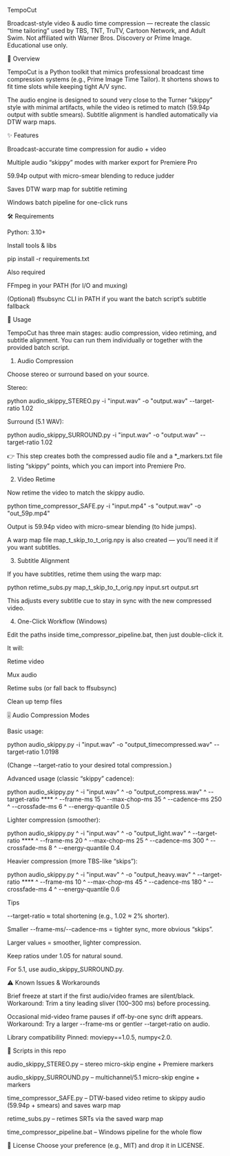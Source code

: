 TempoCut

Broadcast-style video & audio time compression — recreate the classic “time tailoring” used by TBS, TNT, TruTV, Cartoon Network, and Adult Swim.
Not affiliated with Warner Bros. Discovery or Prime Image. Educational use only.

📖 Overview

TempoCut is a Python toolkit that mimics professional broadcast time compression systems (e.g., Prime Image Time Tailor). It shortens shows to fit time slots while keeping tight A/V sync.

The audio engine is designed to sound very close to the Turner “skippy” style with minimal artifacts, while the video is retimed to match (59.94p output with subtle smears). Subtitle alignment is handled automatically via DTW warp maps.

✨ Features

Broadcast-accurate time compression for audio + video

Multiple audio “skippy” modes with marker export for Premiere Pro

59.94p output with micro-smear blending to reduce judder

Saves DTW warp map for subtitle retiming

Windows batch pipeline for one-click runs

🛠 Requirements

Python: 3.10+

Install tools & libs

pip install -r requirements.txt


Also required

FFmpeg in your PATH (for I/O and muxing)

(Optional) ffsubsync CLI in PATH if you want the batch script’s subtitle fallback

🚀 Usage

TempoCut has three main stages: audio compression, video retiming, and subtitle alignment. You can run them individually or together with the provided batch script.

1. Audio Compression

Choose stereo or surround based on your source.

Stereo:

python audio_skippy_STEREO.py -i "input.wav" -o "output.wav" --target-ratio 1.02


Surround (5.1 WAV):

python audio_skippy_SURROUND.py -i "input.wav" -o "output.wav" --target-ratio 1.02


👉 This step creates both the compressed audio file and a *_markers.txt file listing “skippy” points, which you can import into Premiere Pro.

2. Video Retime

Now retime the video to match the skippy audio.

python time_compressor_SAFE.py -i "input.mp4" -s "output.wav" -o "out_59p.mp4"


Output is 59.94p video with micro-smear blending (to hide jumps).

A warp map file map_t_skip_to_t_orig.npy is also created — you’ll need it if you want subtitles.

3. Subtitle Alignment

If you have subtitles, retime them using the warp map:

python retime_subs.py map_t_skip_to_t_orig.npy input.srt output.srt


This adjusts every subtitle cue to stay in sync with the new compressed video.

4. One-Click Workflow (Windows)

Edit the paths inside time_compressor_pipeline.bat, then just double-click it.

It will:

Retime video

Mux audio

Retime subs (or fall back to ffsubsync)

Clean up temp files

🎚️ Audio Compression Modes

Basic usage:

python audio_skippy.py -i "input.wav" -o "output_timecompressed.wav" --target-ratio 1.0198


(Change --target-ratio to your desired total compression.)

Advanced usage (classic “skippy” cadence):

python audio_skippy.py ^
 -i "input.wav" ^
 -o "output_compress.wav" ^
 --target-ratio **** ^
 --frame-ms 15 ^
 --max-chop-ms 35 ^
 --cadence-ms 250 ^
 --crossfade-ms 6 ^
 --energy-quantile 0.5


Lighter compression (smoother):

python audio_skippy.py ^
 -i "input.wav" ^
 -o "output_light.wav" ^
 --target-ratio **** ^
 --frame-ms 20 ^
 --max-chop-ms 25 ^
 --cadence-ms 300 ^
 --crossfade-ms 8 ^
 --energy-quantile 0.4


Heavier compression (more TBS-like “skips”):

python audio_skippy.py ^
 -i "input.wav" ^
 -o "output_heavy.wav" ^
 --target-ratio **** ^
 --frame-ms 10 ^
 --max-chop-ms 45 ^
 --cadence-ms 180 ^
 --crossfade-ms 4 ^
 --energy-quantile 0.6


Tips

--target-ratio ≈ total shortening (e.g., 1.02 ≈ 2% shorter).

Smaller --frame-ms/--cadence-ms = tighter sync, more obvious “skips”.

Larger values = smoother, lighter compression.

Keep ratios under 1.05 for natural sound.

For 5.1, use audio_skippy_SURROUND.py.

⚠️ Known Issues & Workarounds

Brief freeze at start if the first audio/video frames are silent/black.
Workaround: Trim a tiny leading sliver (100–300 ms) before processing.

Occasional mid-video frame pauses if off-by-one sync drift appears.
Workaround: Try a larger --frame-ms or gentler --target-ratio on audio.

Library compatibility
Pinned: moviepy==1.0.5, numpy<2.0.

📂 Scripts in this repo

audio_skippy_STEREO.py – stereo micro-skip engine + Premiere markers

audio_skippy_SURROUND.py – multichannel/5.1 micro-skip engine + markers

time_compressor_SAFE.py – DTW-based video retime to skippy audio (59.94p + smears) and saves warp map

retime_subs.py – retimes SRTs via the saved warp map

time_compressor_pipeline.bat – Windows pipeline for the whole flow

📜 License
Choose your preference (e.g., MIT) and drop it in LICENSE.
